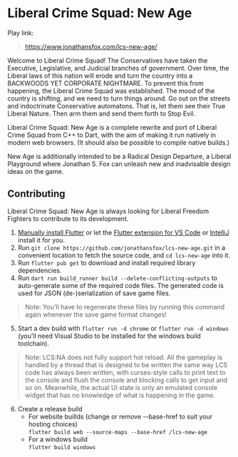 # Liberal Crime Squad: New Age

Play link:

> <https://www.jonathansfox.com/lcs-new-age/>

Welcome to Liberal Crime Squad! The Conservatives have taken the Executive, Legislative, and Judicial branches of government. Over time, the Liberal laws of this nation will erode and turn the country into a BACKWOODS YET CORPORATE NIGHTMARE. To prevent this from happening, the Liberal Crime Squad was established. The mood of the country is shifting, and we need to turn things around. Go out on the streets and indoctrinate Conservative automatons.  That is, let them see their True Liberal Nature. Then arm them and send them forth to Stop Evil.

Liberal Crime Squad: New Age is a complete rewrite and port of Liberal Crime Squad from C++ to Dart, with the aim of making it run natively in modern web browsers. (It should also be possible to compile native builds.)

New Age is additionally intended to be a Radical Design Departure, a Liberal Playground where Jonathan S. Fox can unleash new and inadvisable design ideas on the game.

## Contributing

Liberal Crime Squad: New Age is always looking for Liberal Freedom Fighters to contribute to its development. 

1) [Manually install Flutter](https://docs.flutter.dev/get-started/install) or let the [Flutter extension for VS Code](https://marketplace.visualstudio.com/items?itemName=Dart-Code.flutter) or [IntelliJ](https://plugins.jetbrains.com/plugin/9212-flutter) install it for you.
2) Run `git clone https://github.com/jonathansfox/lcs-new-age.git` in a convenient location to fetch the source code, and `cd lcs-new-age` into it.
3) Run `flutter pub get` to download and install required library dependencies.
4) Run `dart run build_runner build --delete-conflicting-outputs` to auto-generate some of the required code files. The generated code is used for JSON (de-)serialization of save game files.

> Note: You'll have to regenerate these files by running this command again whenever the save game format changes!

5) Start a dev build with `flutter run -d chrome` or `flutter run -d windows` (you'll need Visual Studio to be installed for the windows build toolchain). 

> Note: LCS:NA does not fully support hot reload. All the gameplay is handled by a thread that is designed to be written the same way LCS code has always been written, with curses-style calls to print text to the console and flush the console and blocking calls to get input and so on. Meanwhile, the actual UI state is only an emulated console widget that has no knowledge of what is happening in the game.

6) Create a release build
    -  For website buillds (change or remove --base-href to suit your hosting choices)  
`flutter build web --source-maps --base-href /lcs-new-age`  
    -  For a windows build  
    `flutter build windows` 